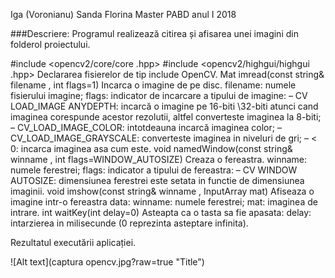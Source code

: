 Iga (Voronianu) Sanda  Florina
Master PABD anul I 2018


###Descriere:
Programul  realizează  citirea  și   afisarea  unei imagini din folderol proiectului.

#include <opencv2/core/core .hpp>
#include <opencv2/highgui/highgui .hpp>
Declararea   fisierelor de tip include OpenCV.
 Mat imread(const string& filename , int flags=1)
Incarca  o imagine de pe disc.
filename: numele fisierului imagine; 
flags: indicator de incarcare a tipului de imagine:
–	CV LOAD_IMAGE ANYDEPTH: incarcă o imagine pe 16-biti \32-biti  atunci  cand  imaginea  corespunde acestor rezolutii, altfel converteste imaginea la 8-biti;
–	CV_LOAD_IMAGE_COLOR: intotdeauna  incarcă   imaginea color;
–	CV_LOAD_IMAGE_GRAYSCALE: converteste imaginea in niveluri de gri; 
–	 < 0: incarca imaginea  asa cum este.
 void namedWindow(const string& winname , int flags=WINDOW_AUTOSIZE)
Creaza  o fereastra.
winname: numele ferestrei;
 flags: indicator a tipului de   fereastra:
– CV WINDOW AUTOSIZE: dimensiunea ferestrei este setata in functie de dimensiunea imaginii.
 void imshow(const string& winname , InputArray mat)
Afiseaza  o imagine  intr-o  fereastra  data:
winname: numele ferestrei; mat: imaginea de intrare.
 int waitKey(int delay=0)
Asteapta  ca o tasta sa  fie apasata:
delay:  intarzierea  in milisecunde (0 reprezinta   asteptare infinita).

Rezultatul  executării aplicației.

![Alt text](captura opencv.jpg?raw=true "Title")

